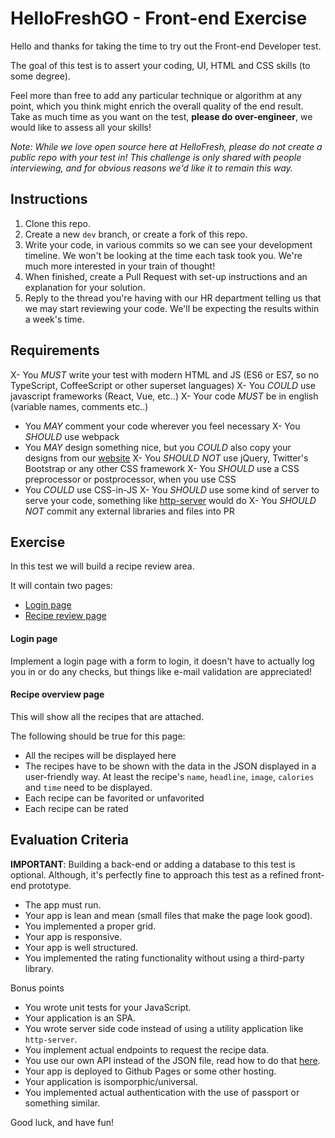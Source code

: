 HelloFreshGO - Front-end Exercise
=============================================

Hello and thanks for taking the time to try out the Front-end Developer test.

The goal of this test is to assert your coding, UI, HTML and CSS skills (to some degree).

Feel more than free to add any particular technique or algorithm at any point, which you think might enrich the overall quality of the end result. Take as much time as you want on the test, **please do over-engineer**, we would like to assess all your skills!

_Note: While we love open source here at HelloFresh, please do not create a public repo with your test in! This challenge is only shared with people interviewing, and for obvious reasons we'd like it to remain this way._

Instructions
------------

1. Clone this repo.
2. Create a new `dev` branch, or create a fork of this repo.
3. Write your code, in various commits so we can see your development timeline. We won't be looking at the time each task took you. We're much more interested in your train of thought!
4. When finished, create a Pull Request with set-up instructions and an explanation for your solution.
5. Reply to the thread you're having with our HR department telling us that we may start reviewing your code. We'll be expecting the results within a week's time.

Requirements
------------

X- You *MUST* write your test with modern HTML and JS (ES6 or ES7, so no TypeScript, CoffeeScript or other superset languages)
X- You *COULD* use javascript frameworks (React, Vue, etc..)
X- Your code *MUST* be in english (variable names, comments etc..)
- You *MAY* comment your code wherever you feel necessary
X- You *SHOULD* use webpack
- You *MAY* design something nice, but you *COULD* also copy your designs from our [website](https://www.hellofresh.com/recipes/)
X- You *SHOULD NOT* use jQuery, Twitter's Bootstrap or any other CSS framework
X- You *SHOULD* use a CSS preprocessor or postprocessor, when you use CSS
- You *COULD* use CSS-in-JS
X- You *SHOULD* use some kind of server to serve your code, something like [http-server](https://github.com/indexzero/http-server) would do
X- You *SHOULD NOT* commit any external libraries and files into PR

Exercise
--------

In this test we will build a recipe review area.

It will contain two pages:

- [Login page](#login-page)
- [Recipe review page](#recipe-review-page)

#### Login page

Implement a login page with a form to login, it doesn't have to actually log you in or do any checks, but things like e-mail validation are appreciated!

#### Recipe overview page

This will show all the recipes that are attached.

The following should be true for this page:

- All the recipes will be displayed here
- The recipes have to be shown with the data in the JSON displayed in a user-friendly way. At least the recipe's `name`, `headline`, `image`, `calories` and `time` need to be displayed.
- Each recipe can be favorited or unfavorited
- Each recipe can be rated

Evaluation Criteria
-------------------

**IMPORTANT**: Building a back-end or adding a database to this test is optional. Although, it's perfectly fine to approach this test as a refined front-end prototype.

- The app must run.
- Your app is lean and mean (small files that make the page look good).
- You implemented a proper grid.
- Your app is responsive.
- Your app is well structured.
- You implemented the rating functionality without using a third-party library.

Bonus points

- You wrote unit tests for your JavaScript.
- Your application is an SPA.
- You wrote server side code instead of using a utility application like `http-server`.
- You implement actual endpoints to request the recipe data.
- You use our own API instead of the JSON file, read how to do that [here](./USE_THE_API.md).
- Your app is deployed to Github Pages or some other hosting.
- Your application is isomporphic/universal.
- You implemented actual authentication with the use of passport or something similar.

Good luck, and have fun!

